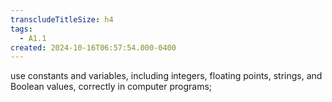 ```yaml
---
transcludeTitleSize: h4
tags:
  - A1.1
created: 2024-10-16T06:57:54.000-0400
---
```

use constants and variables, including integers, floating points, strings, and Boolean values, correctly in computer programs;